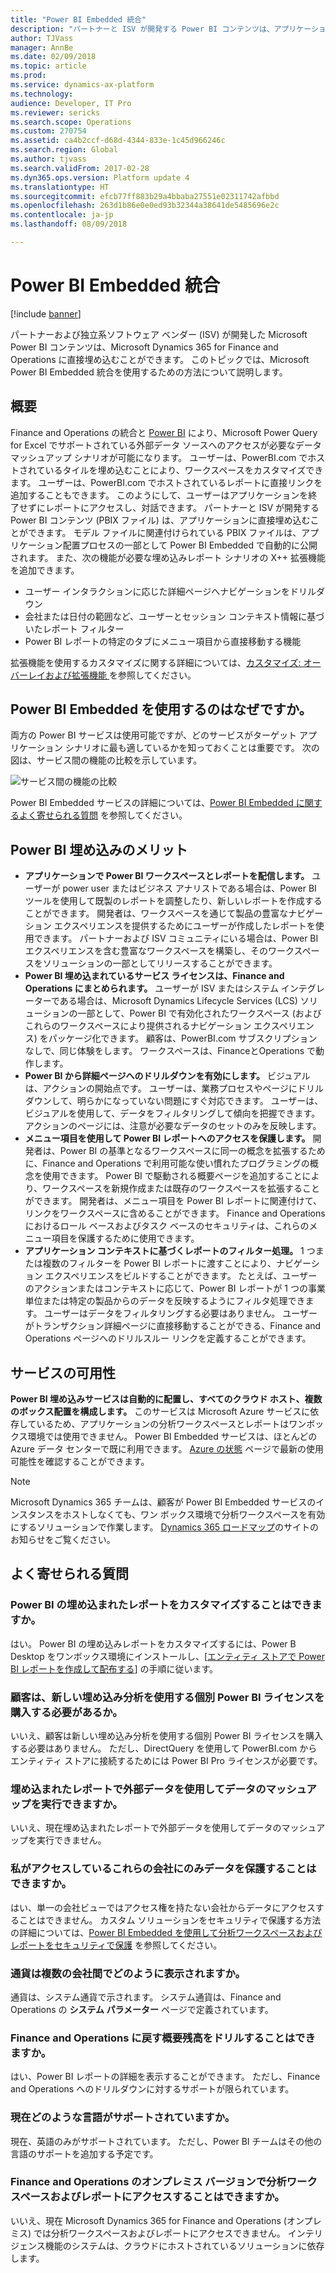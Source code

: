 ```yaml
---
title: "Power BI Embedded 統合"
description: "パートナーと ISV が開発する Power BI コンテンツは、アプリケーションに直接埋め込むことができます。 このトピックでは、Power BI Embedded 統合を使用するための方法について説明します。"
author: TJVass
manager: AnnBe
ms.date: 02/09/2018
ms.topic: article
ms.prod: 
ms.service: dynamics-ax-platform
ms.technology: 
audience: Developer, IT Pro
ms.reviewer: sericks
ms.search.scope: Operations
ms.custom: 270754
ms.assetid: ca4b2ccf-d68d-4344-833e-1c45d966246c
ms.search.region: Global
ms.author: tjvass
ms.search.validFrom: 2017-02-28
ms.dyn365.ops.version: Platform update 4
ms.translationtype: HT
ms.sourcegitcommit: efcb77ff883b29a4bbaba27551e02311742afbbd
ms.openlocfilehash: 263d1b86e0e0ed93b32344a38641de5485696e2c
ms.contentlocale: ja-jp
ms.lasthandoff: 08/09/2018

---
```


# <a name="power-bi-embedded-integration"></a>Power BI Embedded 統合

[!include [banner](../includes/banner.md)]

パートナーおよび独立系ソフトウェア ベンダー (ISV) が開発した Microsoft Power BI コンテンツは、Microsoft Dynamics 365 for Finance and Operations に直接埋め込むことができます。 このトピックでは、Microsoft Power BI Embedded 統合を使用するための方法について説明します。

## <a name="overview"></a>概要
Finance and Operations の統合と [Power BI](http://www.powerbi.com/) により、Microsoft Power Query for Excel でサポートされている外部データ ソースへのアクセスが必要なデータ マッシュアップ シナリオが可能になります。 ユーザーは、PowerBI.com でホストされているタイルを埋め込むことにより、ワークスペースをカスタマイズできます。 ユーザーは、PowerBI.com でホストされているレポートに直接リンクを追加することもできます。 このようにして、ユーザーはアプリケーションを終了せずにレポートにアクセスし、対話できます。 パートナーと ISV が開発する Power BI コンテンツ (PBIX ファイル) は、アプリケーションに直接埋め込むことができます。 モデル ファイルに関連付けられている PBIX ファイルは、アプリケーション配置プロセスの一部として Power BI Embedded で自動的に公開されます。 また、次の機能が必要な埋め込みレポート シナリオの X++ 拡張機能を追加できます。

- ユーザー インタラクションに応じた詳細ページへナビゲーションをドリルダウン
- 会社または日付の範囲など、ユーザーとセッション コンテキスト情報に基づいたレポート フィルター
- Power BI レポートの特定のタブにメニュー項目から直接移動する機能

拡張機能を使用するカスタマイズに関する詳細については、[カスタマイズ: オーバーレイおよび拡張機能 ](../extensibility/customization-overlayering-extensions.md) を参照してください。

## <a name="why-might-i-want-to-use-power-bi-embedded"></a>Power BI Embedded を使用するのはなぜですか。
両方の Power BI サービスは使用可能ですが、どのサービスがターゲット アプリケーション シナリオに最も適しているかを知っておくことは重要です。 次の図は、サービス間の機能の比較を示しています。

![サービス間の機能の比較](media/Power-BI-Embedded-integration.png)

Power BI Embedded サービスの詳細については、[Power BI Embedded に関するよく寄せられる質問](https://powerbi.microsoft.com/en-us/documentation/powerbi-frequently-asked-questions/) を参照してください。

## <a name="advantages-of-power-bi-embedded"></a>Power BI 埋め込みのメリット
- **アプリケーションで Power BI ワークスペースとレポートを配信します。** ユーザーが power user またはビジネス アナリストである場合は、Power BI ツールを使用して既製のレポートを調整したり、新しいレポートを作成することができます。 開発者は、ワークスペースを通じて製品の豊富なナビゲーション エクスペリエンスを提供するためにユーザーが作成したレポートを使用できます。 パートナーおよび ISV コミュニティにいる場合は、Power BI エクスペリエンスを含む豊富なワークスペースを構築し、そのワークスペースをソリューションの一部としてリリースすることができます。
- **Power BI 埋め込まれているサービス ライセンスは、Finance and Operations にまとめられます。** ユーザーが ISV またはシステム インテグレーターである場合は、Microsoft Dynamics Lifecycle Services (LCS) ソリューションの一部として、Power BI で有効化されたワークスペース (およびこれらのワークスペースにより提供されるナビゲーション エクスペリエンス) をパッケージ化できます。 顧客は、PowerBI.com サブスクリプションなしで、同じ体験をします。 ワークスペースは、FinanceとOperations で動作します。
- **Power BI から詳細ページへのドリルダウンを有効にします。** ビジュアルは、アクションの開始点です。 ユーザーは、業務プロセスやページにドリルダウンして、明らかになっていない問題にすぐ対応できます。 ユーザーは、ビジュアルを使用して、データをフィルタリングして傾向を把握できます。 アクションのページには、注意が必要なデータのセットのみを反映します。
- **メニュー項目を使用して Power BI レポートへのアクセスを保護します。** 開発者は、Power BI の基準となるワークスペースに同一の概念を拡張するために、Finance and Operations で利用可能な使い慣れたプログラミングの概念を使用できます。 Power BI で駆動される概要ページを追加することにより、ワークスペースを新規作成または既存のワークスペースを拡張することができます。 開発者は、メニュー項目を Power BI レポートに関連付けて、リンクをワークスペースに含めることができます。 Finance and Operations におけるロール ベースおよびタスク ベースのセキュリティは、これらのメニュー項目を保護するために使用できます。
- **アプリケーション コンテキストに基づくレポートのフィルター処理。** 1 つまたは複数のフィルターを Power BI レポートに渡すことにより、ナビゲーション エクスペリエンスをビルドすることができます。 たとえば、ユーザーのアクションまたはコンテキストに応じて、Power BI レポートが 1 つの事業単位または特定の製品からのデータを反映するようにフィルタ処理できます。 ユーザーはデータをフィルタリングする必要はありません。 ユーザーがトランザクション詳細ページに直接移動することができる、Finance and Operations ページへのドリルスルー リンクを定義することができます。

## <a name="service-availability"></a>サービスの可用性
**Power BI 埋め込みサービスは自動的に配置し、すべてのクラウド ホスト、複数のボックス配置を構成します。** このサービスは Microsoft Azure サービスに依存しているため、アプリケーションの分析ワークスペースとレポートはワンボックス環境では使用できません。 Power BI Embedded サービスは、ほとんどの Azure データ センターで既に利用できます。 [Azure の状態](https://azure.microsoft.com/status/) ページで最新の使用可能性を確認することができます。

> [!NOTE]
> Microsoft Dynamics 365 チームは、顧客が Power BI Embedded サービスのインスタンスをホストしなくても、ワン ボックス環境で分析ワークスペースを有効にするソリューションで作業します。 [Dynamics 365 ロードマップ](http://roadmap.dynamics.com)のサイトのお知らせをご覧ください。

## <a name="frequently-asked-questions"></a>よく寄せられる質問

### <a name="can-i-customize-the-power-bi-embedded-reports"></a>Power BI の埋め込まれたレポートをカスタマイズすることはできますか。
はい。 Power BI の埋め込みレポートをカスタマイズするには、Power B Desktop をワンボックス環境にインストールし、[[エンティティ ストアで Power BI レポートを作成して配布する](author-distribute-power-bi-reports.md)] の手順に従います。
 
### <a name="do-customers-have-to-purchase-a-separate-power-bi-license-to-use-the-new-embedded-analytics"></a>顧客は、新しい埋め込み分析を使用する個別 Power BI ライセンスを購入する必要があるか。
いいえ、顧客は新しい埋め込み分析を使用する個別 Power BI ライセンスを購入する必要はありません。 ただし、DirectQuery を使用して PowerBI.com からエンティティ ストアに接続するためには Power BI Pro ライセンスが必要です。
 
### <a name="can-i-do-data-mash-ups-by-using-external-data-in-the-embedded-reports"></a>埋め込まれたレポートで外部データを使用してデータのマッシュアップを実行できますか。
いいえ、現在埋め込まれたレポートで外部データを使用してデータのマッシュアップを実行できません。
 
### <a name="can-i-help-secure-data-to-only-those-companies-that-i-have-access-to"></a>私がアクセスしているこれらの会社にのみデータを保護することはできますか。
はい、単一の会社ビューではアクセス権を持たない会社からデータにアクセスすることはできません。 カスタム ソリューションをセキュリティで保護する方法の詳細については、[Power BI Embedded を使用して分析ワークスペースおよびレポートをセキュリティで保護](secure-analytical-workspaces.md) を参照してください。
 
### <a name="how-is-currency-shown-across-multiple-companies"></a>通貨は複数の会社間でどのように表示されますか。
通貨は、システム通貨で示されます。 システム通貨は、Finance and Operations の **システム パラメーター** ページで定義されています。
 
### <a name="can-i-drill-from-summary-balances-back-into-finance-and-operations"></a>Finance and Operations に戻す概要残高をドリルすることはできますか。
はい、Power BI レポートの詳細を表示することができます。 ただし、Finance and Operations へのドリルダウンに対するサポートが限られています。
 
### <a name="what-languages-are-currently-supported"></a>現在どのような言語がサポートされていますか。
現在、英語のみがサポートされています。 ただし、Power BI チームはその他の言語のサポートを追加する予定です。
 
### <a name="can-i-access-analytical-workspaces-and-reports-in-the-on-premises-version-of-finance-and-operations"></a>Finance and Operations のオンプレミス バージョンで分析ワークスペースおよびレポートにアクセスすることはできますか。
いいえ、現在 Microsoft Dynamics 365 for Finance and Operations (オンプレミス) では分析ワークスペースおよびレポートにアクセスできません。 インテリジェンス機能のシステムは、クラウドにホストされているソリューションに依存します。

